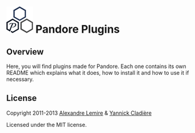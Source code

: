 # ![Logo Pandore](https://raw.githubusercontent.com/Aldrien-/Pandore/master/Kernel/Plugins/ExceptionsHandler/Resources/pandore.png "Logo Pandore") Pandore Plugins

## Overview

Here, you will find plugins made for Pandore. Each one contains its own README which explains what it does, how to install it and how to use it if necessary.

## License

Copyright 2011-2013 [Alexandre Lemire](https://github.com/Aldrien-) & [Yannick Cladière](https://github.com/Yannz)

Licensed under the MIT license.